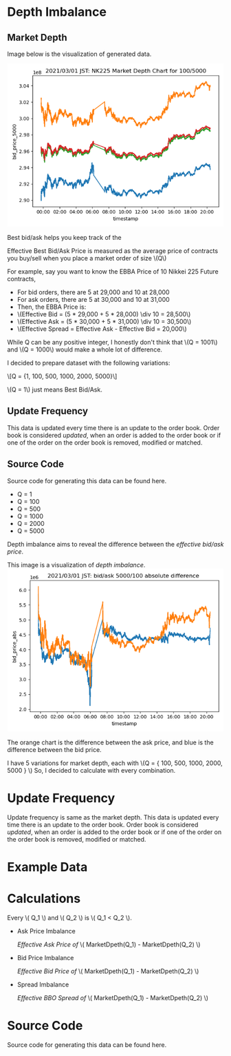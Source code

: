# Depth Imbalance
## Market Depth
Image below is the visualization of generated data.

![225](../../images/market_depth/nk225_market_depth_main_out.png)

Best bid/ask helps you keep track of the 

Effective Best Bid/Ask Price is measured as the average price of contracts you buy/sell when you place a market order of size \\(Q\\)

For example, say you want to know the EBBA Price of 10 Nikkei 225 Future contracts,
- For bid orders, there are 5 at 29,000 and 10 at 28,000
- For ask orders, there are 5 at 30,000 and 10 at 31,000
- Then, the EBBA Price is: 
- \\(Effective Bid = (5 * 29,000 + 5 * 28,000) \div 10 = 28,500\\)
- \\(Effective Ask = (5 * 30,000 + 5 * 31,000) \div 10 = 30,500\\)
- \\(Effective Spread = Effective Ask - Effective Bid = 20,000\\)

While Q can be any positive integer, I honestly don't think that \\(Q = 1001\\) and \\(Q = 1000\\) would make a whole lot of difference. 

I decided to prepare dataset with the following variations:

\\[Q = {1, 100, 500, 1000, 2000, 5000}\\]

\\(Q = 1\\) just means Best Bid/Ask.

## Update Frequency

This data is updated every time there is an update to the order book.
Order book is considered *updated*, when an order is added to the order book or if one of the order on the order book is removed, modified or matched.



## Source Code
Source code for generating this data can be found here.

- Q = 1
- Q = 100
- Q = 500
- Q = 1000
- Q = 2000
- Q = 5000

Depth imbalance aims to reveal the difference between the *effective bid/ask price*.

This image is a visualization of *depth imbalance*.
![225](../../images/market_depth/nk225_large_bidask_5000_100_abs_diff.png)


The orange chart is the difference between the ask price, and blue is the difference between the bid price.

I have 5 variations for market depth, each with \\(Q = \{ 100, 500, 1000, 2000, 5000 \} \\)
So, I decided to calculate with every combination.


# Update Frequency
Update frequency is same as the market depth.
This data is updated every time there is an update to the order book.
Order book is considered *updated*, when an order is added to the order book or if one of the order on the order book is removed, modified or matched.

# Example Data


# Calculations

Every \\( Q_1 \\) and \\( Q_2 \\) is \\( Q_1 < Q_2 \\).

- Ask Price Imbalance 
  
    *Effective Ask Price of* \\( MarketDpeth(Q_1) - MarketDpeth(Q_2) \\)

- Bid Price Imbalance 
  
    *Effective Bid Price of* \\( MarketDpeth(Q_1) - MarketDpeth(Q_2) \\)

- Spread Imbalance 

    *Effective BBO Spread of* \\( MarketDpeth(Q_1) - MarketDpeth(Q_2) \\)

# Source Code
Source code for generating this data can be found here.
